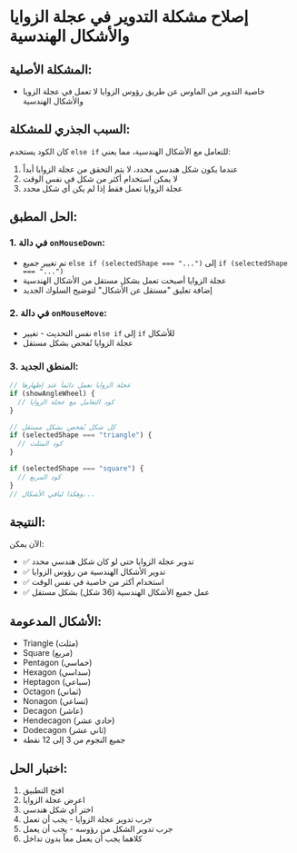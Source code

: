 # إصلاح مشكلة التدوير في عجلة الزوايا والأشكال الهندسية

## المشكلة الأصلية:
- خاصية التدوير من الماوس عن طريق رؤوس الزوايا لا تعمل في عجلة الزويا والأشكال الهندسية

## السبب الجذري للمشكلة:
كان الكود يستخدم `else if` للتعامل مع الأشكال الهندسية، مما يعني:
1. عندما يكون شكل هندسي محدد، لا يتم التحقق من عجلة الزوايا أبداً
2. لا يمكن استخدام أكثر من شكل في نفس الوقت
3. عجلة الزوايا تعمل فقط إذا لم يكن أي شكل محدد

## الحل المطبق:

### 1. في دالة `onMouseDown`:
- تم تغيير جميع `else if (selectedShape === "...")` إلى `if (selectedShape === "...")`
- عجلة الزوايا أصبحت تعمل بشكل مستقل من الأشكال الهندسية
- إضافة تعليق "مستقل عن الأشكال" لتوضيح السلوك الجديد

### 2. في دالة `onMouseMove`:
- نفس التحديث - تغيير `else if` إلى `if` للأشكال
- عجلة الزوايا تُفحص بشكل مستقل

### 3. المنطق الجديد:
```javascript
// عجلة الزوايا تعمل دائماً عند إظهارها
if (showAngleWheel) {
  // كود التعامل مع عجلة الزوايا
}

// كل شكل يُفحص بشكل مستقل
if (selectedShape === "triangle") {
  // كود المثلث
}

if (selectedShape === "square") {
  // كود المربع
}
// وهكذا لباقي الأشكال...
```

## النتيجة:
الآن يمكن:
- ✅ تدوير عجلة الزوايا حتى لو كان شكل هندسي محدد
- ✅ تدوير الأشكال الهندسية من رؤوس الزوايا
- ✅ استخدام أكثر من خاصية في نفس الوقت
- ✅ عمل جميع الأشكال الهندسية (36 شكل) بشكل مستقل

## الأشكال المدعومة:
- Triangle (مثلث)
- Square (مربع)
- Pentagon (خماسي)
- Hexagon (سداسي)  
- Heptagon (سباعي)
- Octagon (ثماني)
- Nonagon (تساعي)
- Decagon (عاشر)
- Hendecagon (حادي عشر)
- Dodecagon (ثاني عشر)
- جميع النجوم من 3 إلى 12 نقطة

## اختبار الحل:
1. افتح التطبيق
2. اعرض عجلة الزوايا
3. اختر أي شكل هندسي
4. جرب تدوير عجلة الزوايا - يجب أن تعمل
5. جرب تدوير الشكل من رؤوسه - يجب أن يعمل
6. كلاهما يجب أن يعمل معاً بدون تداخل

